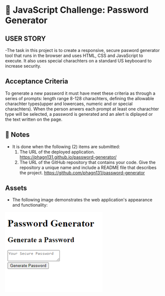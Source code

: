 # 📖 JavaScript Challenge: Password Generator

## USER STORY
-The task in this project is to create a responsive, secure pasword generator tool that runs in the browser and uses HTML, CSS and JavaScript to execute. It also uses special charachters on a standard US keybooard to increase security.

## Acceptance Criteria

To generate a new password it must have meet these criteria as through a series of prompts:
    length range 8-128 charachters, defining the allowable charachter types(upper and lowercaes, numeric and or special charachters). When the person anwers each prompt at least one charachter type will be selected, a password is generated and an alert is diplayed or the text written on the page.  

## 📝 Notes

- It is done when the following (2) items are submitted:
  1.  The URL of the deployed application. 
      https://phagn131.github.io/password-generator/
  2.  The URL of the GitHub repository that contains your code. Give the repository a unique name and include a README file that describes the project.
      https://github.com/phagn131/password-generator

## Assets

- The following image demonstrates the web application's appearance and functionality:

![A page of the password generator](./assets/images/img-password-generator.png)